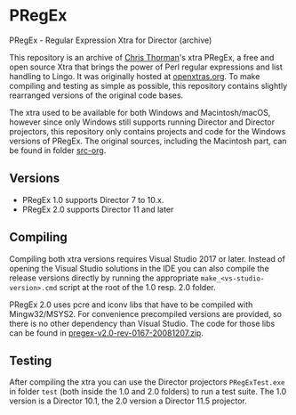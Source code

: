 # PRegEx
PRegEx - Regular Expression Xtra for Director (archive)

This repository is an archive of [Chris Thorman](https://gitlab.com/cthorman)'s xtra PRegEx, a free and open source Xtra that brings the power of Perl regular expressions and list handling to Lingo. It was originally hosted at [openxtras.org](https://openxtras.org/pregex/). To make compiling and testing as simple as possible, this repository contains slightly rearranged versions of the original code bases.

The xtra used to be available for both Windows and Macintosh/macOS, however since only Windows still supports running Director and Director projectors, this repository only contains projects and code for the Windows versions of PRegEx. The original sources, including the Macintosh part, can be found in folder [src-org](src-org/).

## Versions

- PRegEx 1.0 supports Director 7 to 10.x.
- PRegEx 2.0 supports Director 11 and later

## Compiling

Compiling both xtra versions requires Visual Studio 2017 or later. Instead of opening the Visual Studio solutions in the IDE you can also compile the release versions directly by running the appropriate `make_<vs-studio-version>.cmd` script at the root of the 1.0 resp. 2.0 folder.

PRegEx 2.0 uses pcre and iconv libs that have to be compiled with Mingw32/MSYS2. For convenience precompiled versions are provided, so there is no other dependency than Visual Studio. The code for those libs can be found in [pregex-v2.0-rev-0167-20081207.zip](src-org/pregex-v2.0-rev-0167-20081207.zip).

## Testing

After compiling the xtra you can use the Director projectors `PRegExTest.exe` in folder `test` (both inside the 1.0 and 2.0 folders) to run a test suite. The 1.0 version is a Director 10.1, the 2.0 version a Director 11.5 projector.
